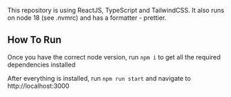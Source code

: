 This repository is using ReactJS, TypeScript and TailwindCSS. It also runs on node 18 (see .nvmrc) and has a formatter - prettier.
## How To Run

Once you have the correct node version, run `npm i` to get all the required dependencies installed

After everything is installed, run `npm run start` and navigate to http://localhost:3000

